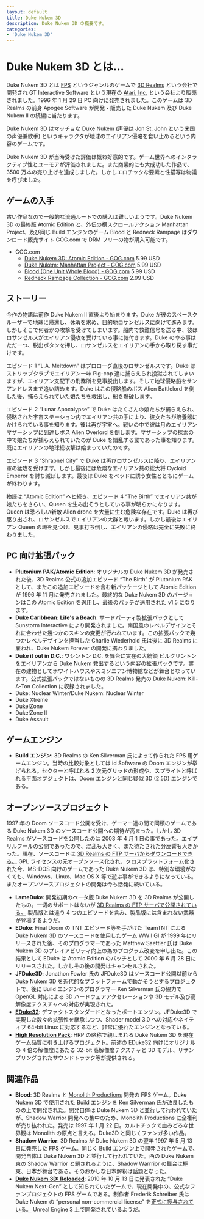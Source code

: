 ```yaml
---
layout: default
title: Duke Nukem 3D
description: Duke Nukem 3D の概要です。
categories:
- 'Duke Nukem 3D'
---
```


Duke Nukem 3D とは...
=====================

Duke Nukem 3D とは [FPS](http://ja.wikipedia.org/wiki/%E3%83%95%E3%82%A1%E3%83%BC%E3%82%B9%E3%83%88%E3%83%91%E3%83%BC%E3%82%BD%E3%83%B3%E3%83%BB%E3%82%B7%E3%83%A5%E3%83%BC%E3%83%86%E3%82%A3%E3%83%B3%E3%82%B0%E3%82%B2%E3%83%BC%E3%83%A0) というジャンルのゲームで [3D Realms](http://www.3drealms.com/) という会社で開発され GT Interactive Software という現在の [Atari, Inc.](http://www.atari.com/store) という会社より販売されました。1996 年 1 月 29 日 PC 向けに発売されました。このゲームは 3D Realms の前身 Apogee Software が開発・販売した Duke Nukem 及び Duke Nukem II の続編に当たります。

Duke Nukem 3D はマッチョな Duke Nukem (声優は Jon St. John という米国の声優兼歌手) というキャラクタが地球のエイリアン侵略を食い止めるという内容のゲームです。

Duke Nukem 3D が当時受けた評価は概ね好意的です。ゲーム世界へのインタラクティブ性とユーモアが評価されました。また商業的にも大成功した作品で、3500 万本の売り上げを達成しました。しかしエロチックな要素と性描写は物議を呼びました。

ゲームの入手
------------

古い作品なので一般的な流通ルートでの購入は難しいようです。Duke Nukem 3D の最終版 Atomic Edition と、外伝の横スクロールアクション Manhattan Project、及び同じ Build エンジンのゲーム Blood と Redneck Rampage はダウンロード販売サイト GOG.com で DRM フリーの物が購入可能です。

* GOG.com
    * [Duke Nukem 3D: Atomic Edition - GOG.com](http://www.gog.com/en/gamecard/duke_nukem_3d_atomic_edition) 5.99 USD
    * [Duke Nukem: Manhattan Project - GOG.com](http://www.gog.com/en/gamecard/duke_nukem_manhattan_project) 5.99 USD
    * [Blood (One Unit Whole Blood) - GOG.com](http://www.gog.com/en/gamecard/one_unit_whole_blood) 5.99 USD
    * [Redneck Rampage Collection - GOG.com](http://www.gog.com/en/gamecard/redneck_rampage_collection) 2.99 USD

ストーリー
----------

今作の物語は前作 Duke Nukem II 直後より始まります。Duke が彼のスペースクルーザーで地球に帰還し、休暇を求め、目的地ロサンゼルスに向けて進みます。しかしそこで何者かの攻撃を受けてしまいます。船内で救難信号を送る中、彼はロサンゼルスがエイリアン侵攻を受けている事に気付きます。Duke のやる事はただ一つ、脱出ボタンを押し、ロサンゼルスをエイリアンの手から取り戻す事だけです。

エピソード 1 &ldquo;L.A. Meltdown&rdquo; はプロローグ直後のロサンゼルスです。Duke はストリップクラブでエイリアン一味 Pig-cop 達に捕らえられ投獄されてしまいますが、エイリアン支配下の刑務所を見事脱出します。そして地球侵略船をサンアンドレスまで追い詰めます。Duke はこの侵略船のボス Alien Battlelord を倒した後、捕らえられていた娘たちを救出し、船を爆破します。

エピソード 2 &ldquo;Lunar Apocalypse&rdquo; で Duke はたくさんの娘たちが捕らえられ、侵略された宇宙ステーション内でエイリアン共の手により、彼女たちが培養器にかけられている事を知ります。彼は再び宇宙へ。戦いの中で彼は月のエイリアンマザーシップに到達しボス Alien Overlord を倒します。マザーシップの探索の中で娘たちが捕らえられていたのが Duke を錯乱する罠であった事を知ります。既にエイリアンの地球総攻撃は始まっていたのです。

エピソード 3 &ldquo;Shrapnel City&rdquo; で Duke は再びロサンゼルスに降り、エイリアン軍の猛攻を受けます。しかし最後には危険なエイリアン共の総大将 Cycloid Emperor を討ち滅ぼします。最後は Duke をベッドに誘う女性とともにゲームが終わります。

物語は &ldquo;Atomic Edition&rdquo; へと続き、エピソード 4 &ldquo;The Birth&rdquo; でエイリアン共が娘たちをさらい、Queen を生み出そうとしている事が明らかになります。Queen は恐ろしい新敵 Alien drone を大量に生む危険な存在です。Duke は再び駆り出され、ロサンゼルスでエイリアンの大群と戦います。しかし最後はエイリアン Queen の塒を見つけ、見事打ち倒し、エイリアンの侵略は完全に失敗に終わりました。

PC 向け拡張パック
-----------------

* **Plutonium PAK/Atomic Edition**: オリジナルの Duke Nukem 3D が発売された後、3D Realms 公式の追加エピソード &ldquo;The Birth&rdquo; が Plutonium PAK として、またこの追加エピソードを含む新パッケージとして Atomic Edition が 1996 年 11 月に発売されました。最終的な Duke Nukem 3D のバージョンはこの Atomic Edition を適用し、最後のパッチが適用された v1.5 になります。
* **Duke Caribbean: Life's a Beach**: サードパーティ製拡張パックとして Sunstorm Interactive により開発されました。南国風のレベルデザインとそれに合わせた幾つかのスキンの変更が行われています。この拡張パックで幾つかレベルデザインを担当した Charlie Wiederhold 氏は後に 3D Realms に雇われ、Duke Nukem Forever の開発に携わりました。
* **Duke it out in D.C.**: ワシントン D.C. を舞台に実在の大統領 ビルクリントンをエイリアンから Duke Nukem 救出するという内容の拡張パックです。実在の建物としてホワイトハウスやスミソニアン博物館などが舞台となっています。公式拡張パックではないものの 3D Realms 発売の Duke Nukem: Kill-A-Ton Collection に収録されました。
* Duke: Nuclear Winter/Duke Nukem: Nuclear Winter
* Duke Xtreme
* Duke!Zone
* Duke!Zone II
* Duke Assault

ゲームエンジン
--------------

* **Build エンジン**: 3D Realms の Ken Silverman 氏によって作られた FPS 用ゲームエンジン。当時の比較対象としては id Software の Doom エンジンが挙げられる。セクターと呼ばれる 2 次元グリッドの形成や、スプライトと呼ばれる平面オブジェクトは、Doom エンジンと同じ疑似 3D (2.5D) エンジンである。

オープンソースプロジェクト
--------------------------

1997 年の Doom ソースコード公開を受け、ゲーマー達の間で同類のゲームである Duke Nukem 3D のソースコード公開への期待が高まった。しかし 3D Realms がソースコードを公開したのは 2003 年 4 月 1 日の事であった。エイプリルフールの公開であったので、混乱も大きく、また待たされた分反響も大きかった。現在、ソースコードは [3D Realms の FTP サーバからダウンロードできる。](ftp://ftp.3drealms.com/source/) GPL ライセンスの元オープンソース化され、クロスプラットフォーム化された今、MS-DOS 向けのゲームであった Duke Nukem 3D は、特別な環境がなくても、Windows、Linux、Mac OS X 等で遊ぶ事ができるようになっている。またオープンソースプロジェクトの開発は今も活発に続いている。

* **LameDuke**: 開発初期のベータ版 Duke Nukem 3D を 3D Realms が公開したもの。一切のサポートはないが [3D Realms の FTP サーバで公開されている。](ftp://ftp.3drealms.com/misc/lameduke.zip) 製品版とは違う 4 つのエピソードを含み、製品版には含まれない武器が登場するようだ。
* **EDuke**: Final Doom の TNT エピソード等を手がけた TeamTNT による Duke Nukem 3D のソースコードを使用したゲーム WWII GI が 1999 年にリリースされた後、そのプログラマーであった Matthew Saettler 氏は Duke Nukem 3D のプレイアビリティ向上の為のプログラム改変を申し出た。この結果として EDuke は Atomic Edition のパッチとして 2000 年 6 月 28 日にリリースされた。しかしその後の開発はキャンセルされた。
* **JFDuke3D**: Jonathon Fowler 氏の JFDuke3D はソースコード公開以前から Duke Nukem 3D を近代的なプラットフォームで動かそうとするプロジェクトで、後に Build エンジンのプログラマー Ken Silverman 氏の協力で OpenGL 対応による 3D ハードウェアアクセレーションや 3D モデル及び高解像度テクスチャへの対応が実現された。
* **[EDuke32](http://www.eduke32.com/)**: デファクトスタンダードとなったポートエンジン。JFDuke3D で実現した数々の拡張性を継承しつつ、Shader model 3.0 への対応やネイティブ 64-bit Linux に対応するなど、非常に優れたエンジンとなっている。
* **[High Resolution Pack](http://hrp.duke4.net/)**: HRP の略称で親しまれる Duke Nukem 3D を現在ゲーム品質に引き上げるプロジェクト。前述の EDuke32 向けにオリジナルの 4 倍の解像度にあたる 32-bit 高解像度テクスチャと 3D モデル、リサンプリングされたサウンドトラック等が提供される。

関連作品
--------

* **Blood**: 3D Realms と [Monolith Productions](http://www.lith.com/) 開発の FPS ゲーム。Duke Nukem 3D で使用された Build エンジンを Ken Silverman 氏が改良したものの上で開発された。開発自体は Duke Nukem 3D と並行して行われていたが、Shadow Warrior 開発への集中のため、Monolith Productions に全権利が売り払われた。発売は 1997 年 1 月 22 日。カルトチックで血みどろな世界観は Monolith の原点と言える。Duke3D と同じくファンガ多い作品。
* **Shadow Warrior**: 3D Realms が Duke Nukem 3D の翌年 1997 年 5 月 13 日に発売した FPS ゲーム。同じく Build エンジン上で開発されたゲームで、開発自体は Duke Nukem 3D と並行して行われていた。西の Duke Nukem 東の Shadow Warrior と題されるように、Shadow Warrrior の舞台は極東、日本が舞台である。そのおかしな日本解釈は話題となった。
* **[Duke Nukem 3D: Reloaded](http://www.dukenukemreloaded.com/)**: 2010 年 10 月 13 日に発表された &ldquo;Duke Nukem Next-Gen&rdquo; として知られていたゲームで、現在開発中の、公式なファンプロジェクトの FPS ゲームである。制作者 Frederik Schreiber 氏は Duke Nukem の &ldquo;personal non-commercial license&rdquo; を[正式に授与されている。](http://gbxforums.gearboxsoftware.com/showthread.php?t=112564) Unreal Engine 3 上で開発されているようだ。
